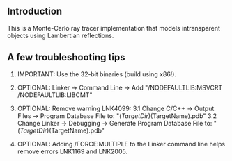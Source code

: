 ﻿## Introduction
This is a Monte-Carlo ray tracer implementation that models intransparent objects using Lambertian reflections.

## A few troubleshooting tips
1. IMPORTANT: Use the 32-bit binaries (build using x86!).

2. OPTIONAL: Linker -> Command Line -> Add "/NODEFAULTLIB:MSVCRT /NODEFAULTLIB:LIBCMT"

3. OPTIONAL: Remove warning LNK4099: 
	3.1 Change C/C++ -> Output Files -> Program Database File to: 
		"$(TargetDir)$(TargetName).pdb"
	3.2 Change Linker -> Debugging -> Generate Program Database File to: 
		"$(TargetDir)$(TargetName).pdb"

4. OPTIONAL: Adding /FORCE:MULTIPLE to the Linker command line helps remove errors LNK1169 and LNK2005.